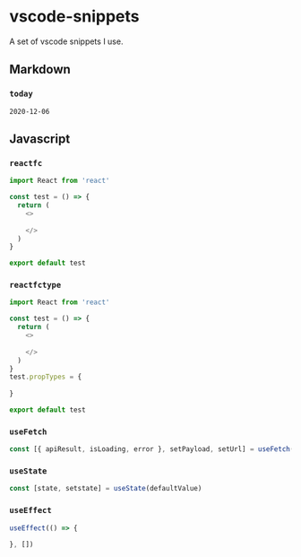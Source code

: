 # vscode-snippets
A set of vscode snippets I use.

## Markdown

### `today`
```
2020-12-06
```

## Javascript
### `reactfc`
```js
import React from 'react'

const test = () => {
  return (
    <>
      
    </>
  )
}

export default test
```

### `reactfctype`
```js
import React from 'react'

const test = () => {
  return (
    <>
      
    </>
  )
}
test.propTypes = {
  
}

export default test
```


### `useFetch`
```js
const [{ apiResult, isLoading, error }, setPayload, setUrl] = useFetch()
```

### `useState`
```js
const [state, setstate] = useState(defaultValue)
```

### `useEffect`
```js
useEffect(() => {
  
}, [])
```
